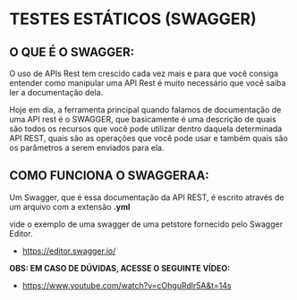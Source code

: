 # TESTES ESTÁTICOS (SWAGGER)

## O QUE É O SWAGGER:

O uso de APIs Rest tem crescido cada vez mais e para que você consiga entender como manipular uma API Rest é muito necessário que você saiba ler a documentação dela.

Hoje em dia, a ferramenta principal quando falamos de documentação de uma API rest é o SWAGGER, que basicamente é uma descrição de quais são todos os recursos que você pode utilizar dentro daquela determinada API REST, quais são as operações que você pode usar e também quais são os parâmetros a serem enviados para ela.

## COMO FUNCIONA O SWAGGERAA:

Um Swagger, que é essa documentação da API REST, é escrito através de um arquivo com a extensão **.yml**

vide o exemplo de uma swagger de uma petstore fornecido pelo Swagger Editor.

- https://editor.swagger.io/

**OBS: EM CASO DE DÚVIDAS, ACESSE O SEGUINTE VÍDEO:**

- https://www.youtube.com/watch?v=cOhguRdlr5A&t=14s